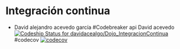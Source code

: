 # Integración continua
- David alejandro acevedo garcía
#Codebreaker api David acevedo
[ ![Codeship Status for davidacealgo/Dojo_IntegracionContinua](https://app.codeship.com/projects/1c501f00-932c-0135-bff1-0a2c5d0300aa/status?branch=master)](https://app.codeship.com/projects/250774)
#codecov
[![codecov](https://codecov.io/gh/davidacealgo/Dojo_IntegracionContinua/branch/master/graph/badge.svg)](https://codecov.io/gh/davidacealgo/Dojo_IntegracionContinua)
